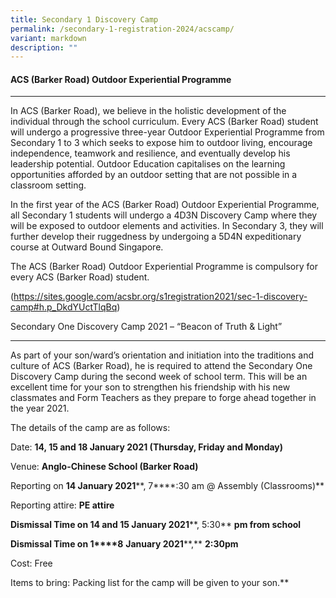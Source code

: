 ```yaml
---
title: Secondary 1 Discovery Camp
permalink: /secondary-1-registration-2024/acscamp/
variant: markdown
description: ""
---
```

#### **ACS (Barker Road) Outdoor Experiential Programme** ####


--------------------------------------------------------------------------------------------------------------------------------------

In ACS (Barker Road), we believe in the holistic development of the individual through the school curriculum. Every ACS (Barker Road) student will undergo a progressive three-year Outdoor Experiential Programme from Secondary 1 to 3 which seeks to expose him to outdoor living, encourage independence, teamwork and resilience, and eventually develop his leadership potential. Outdoor Education capitalises on the learning opportunities afforded by an outdoor setting that are not possible in a classroom setting.

In the first year of the ACS (Barker Road) Outdoor Experiential Programme, all Secondary 1 students will undergo a 4D3N Discovery Camp where they will be exposed to outdoor elements and activities. In Secondary 3, they will further develop their ruggedness by undergoing a 5D4N expeditionary course at Outward Bound Singapore.

The ACS (Barker Road) Outdoor Experiential Programme is compulsory for every ACS (Barker Road) student.

(https://sites.google.com/acsbr.org/s1registration2021/sec-1-discovery-camp#h.p_DkdYUctTlqBq)

Secondary One Discovery Camp 2021 – “Beacon of Truth & Light”


--------------------------------------------------------------------------------------------------------------------------------------

As part of your son/ward’s orientation and initiation into the traditions and culture of ACS (Barker Road), he is required to attend the Secondary One Discovery Camp during the second week of school term. This will be an excellent time for your son to strengthen his friendship with his new classmates and Form Teachers as they prepare to forge ahead together in the year 2021.

  

The details of the camp are as follows:

Date: **14, 15 and 18 January 2021 (Thursday, Friday and Monday)**

Venue: **Anglo-Chinese School (Barker Road)**

Reporting on **14 January 2021****, 7****:30 am @ Assembly (Classrooms)**

Reporting attire: **PE attire**

**Dismissal Time on 14 and 15 January 2021****, 5:30** **pm from school**

**Dismissal Time on 1****8** **January 2021****,** **2:30pm**

Cost: Free

Items to bring: Packing list for the camp will be given to your son.**